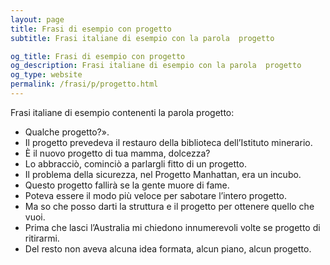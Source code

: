```yaml
---
layout: page
title: Frasi di esempio con progetto 
subtitle: Frasi italiane di esempio con la parola  progetto

og_title: Frasi di esempio con progetto 
og_description: Frasi italiane di esempio con la parola  progetto
og_type: website
permalink: /frasi/p/progetto.html
---
```


Frasi italiane di esempio contenenti la parola progetto:


- Qualche progetto?».
- Il progetto prevedeva il restauro della biblioteca dell’Istituto minerario.
- È il nuovo progetto di tua mamma, dolcezza?
- Lo abbracciò, cominciò a parlargli fitto di un progetto.
- Il problema della sicurezza, nel Progetto Manhattan, era un incubo.
- Questo progetto fallirà se la gente muore di fame.
- Poteva essere il modo più veloce per sabotare l’intero progetto.
- Ma so che posso darti la struttura e il progetto per ottenere quello che vuoi.
- Prima che lasci l’Australia mi chiedono innumerevoli volte se progetto di ritirarmi.
- Del resto non aveva alcuna idea formata, alcun piano, alcun progetto.
